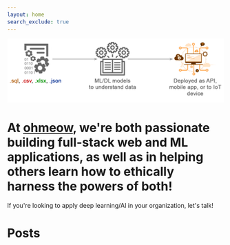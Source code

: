 ```yaml
---
layout: home
search_exclude: true
---
```


![](images/ohmeow_home_workflow.png "https://ohmeow.com")

# At [ohmeow](https://ohmeow.com), we're both passionate building full-stack web and ML applications, as well as in helping others learn how to ethically harness the powers of both!  

If you're looking to apply deep learning/AI in your organization, let's talk!

# Posts
